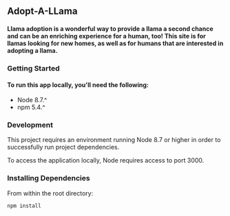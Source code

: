 ## Adopt-A-LLama

#### Llama adoption is a wonderful way to provide a llama a second chance and can be an enriching experience for a human, too! This site is for llamas looking for new homes, as well as for humans that are interested in adopting a llama. 


### Getting Started

#### To run this app locally, you'll need the following: 

- Node 8.7.^
- npm 5.4.^


### Development

This project requires an environment running Node 8.7 or higher in order to successfully run project dependencies.

To access the application locally, Node requires access to port 3000.



### Installing Dependencies

From within the root directory:

```sh
npm install 
```